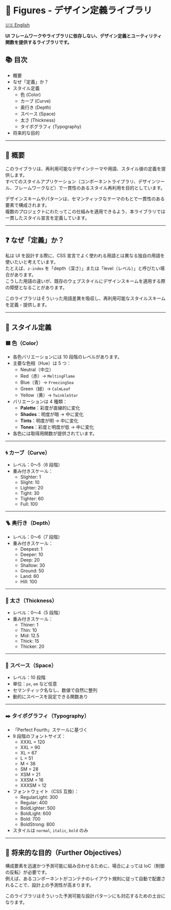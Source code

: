 # 🎨 Figures - デザイン定義ライブラリ

[🇺🇸 English](./README.md)

**UI フレームワークやライブラリに依存しない、デザイン定義とユーティリティ関数を提供するライブラリです。**

## 📚 目次

- 概要
- なぜ「定義」か？
- スタイル定義
  - 色 (Color)
  - カーブ (Curve)
  - 奥行き (Depth)
  - スペース (Space)
  - 太さ (Thickness)
  - タイポグラフィ (Typography)
- 将来的な目的

---

## 🧭 概要

このライブラリは、再利用可能なデザインテーマや用語、スタイル値の定義を提供します。  
すべてのスタイルアプリケーション（コンポーネントライブラリ、デザインツール、フレームワークなど）で一貫性のあるスタイル再利用を目的としています。

デザインスキームやパターンは、セマンティックなテーマのもとで一貫性のある要素で構成されます。  
複数のプロジェクトにわたってこの仕組みを適用できるよう、本ライブラリでは一貫したスタイル宣言を定義しています。

---

## ❓ なぜ「定義」か？

私は UI を設計する際に、CSS 宣言でよく使われる用語とは異なる独自の用語を使いたいと考えています。  
たとえば、`z-index` を「depth（深さ）」または「level（レベル）」と呼びたい場合があります。  
こうした用語の違いが、既存のウェブスタイルにデザインスキームを適用する際の障壁となることがあります。

このライブラリはそういった用語差異を吸収し、再利用可能なスタイルスキームを定義・提供します。

---

## 🎨 スタイル定義

### 🟥 色（Color）

- 各色バリエーションには 10 段階のレベルがあります。
- 主要な色相（Hue）は 5 つ：
  - Neutral（中立）
  - Red（赤）→ `MeltingFlame`
  - Blue（青）→ `FreezingSea`
  - Green（緑）→ `CalmLeaf`
  - Yellow（黄）→ `TwinkleStar`
- バリエーションは 4 種類：
  - **Palette**：彩度が直線的に変化
  - **Shades**：明度が暗 → 中に変化
  - **Tints**：明度が明 → 中に変化
  - **Tones**：彩度と明度が低 → 中に変化
- 各色には取得用関数が提供されています。

---

### 🌀 カーブ（Curve）

- レベル：0〜5（6 段階）
- 重み付きスケール：
  - Slighter: 1
  - Slight: 10
  - Lighter: 20
  - Tight: 30
  - Tighter: 60
  - Full: 100

---

### 🪜 奥行き（Depth）

- レベル：0〜6（7 段階）
- 重み付きスケール：
  - Deepest: 1
  - Deeper: 10
  - Deep: 20
  - Shallow: 30
  - Ground: 50
  - Land: 60
  - Hill: 100

---

### 📏 太さ（Thickness）

- レベル：0〜4（5 段階）
- 重み付きスケール：
  - Thiner: 1
  - Thin: 10
  - Mid: 12.5
  - Thick: 15
  - Thicker: 20

---

### 📐 スペース（Space）

- レベル：10 段階
- 単位：`px`, `em` など任意
- セマンティック名なし、数値で自然に整列
- 動的にスペースを設定できる関数あり

---

### ✒️ タイポグラフィ（Typography）

- 「Perfect Fourth」スケールに基づく
- 9 段階のフォントサイズ：
  - XXXL = 120
  - XXL = 90
  - XL = 67
  - L = 51
  - M = 38
  - SM = 28
  - XSM = 21
  - XXSM = 16
  - XXXSM = 12
- フォントウェイト（CSS 互換）：
  - RegularLight: 300
  - Regular: 400
  - BoldLighter: 500
  - BoldLight: 600
  - Bold: 700
  - BoldStrong: 800
- スタイルは `normal`, `italic`, `bold` のみ

---

## 🎯 将来的な目的（Further Objectives）

構成要素を迅速かつ予測可能に組み合わせるために、場合によっては IoC（制御の反転）が必要です。  
例えば、あるコンポーネントがコンテナのレイアウト規則に従って自動で配置されることで、設計上の予測性が高まります。

このライブラリはそういった予測可能な設計パターンにも対応するための土台になります。
